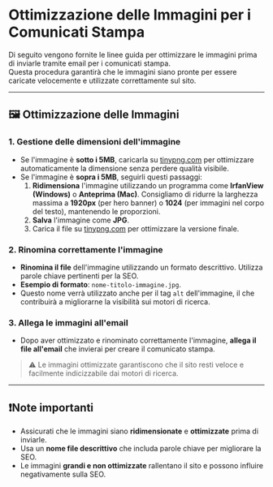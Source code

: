 # Ottimizzazione delle Immagini per i Comunicati Stampa

Di seguito vengono fornite le linee guida per ottimizzare le immagini prima di inviarle tramite email per i comunicati stampa.  
Questa procedura garantirà che le immagini siano pronte per essere caricate velocemente e utilizzate correttamente sul sito.

---

## 🖼️ Ottimizzazione delle Immagini

### 1. **Gestione delle dimensioni dell'immagine**

- Se l'immagine è **sotto i 5MB**, caricarla su [tinypng.com](https://tinypng.com) per ottimizzare automaticamente la dimensione senza perdere qualità visibile.
- Se l'immagine è **sopra i 5MB**, seguirli questi passaggi:
  1. **Ridimensiona** l'immagine utilizzando un programma come **IrfanView (Windows)** o **Anteprima (Mac)**. Consigliamo di ridurre la larghezza massima a **1920px** (per hero banner) o **1024** (per immagini nel corpo del testo), mantenendo le proporzioni.
  2. **Salva** l'immagine come **JPG**.
  3. Carica il file su [tinypng.com](https://tinypng.com) per ottimizzare la versione finale.

### 2. **Rinomina correttamente l'immagine**

- **Rinomina il file** dell'immagine utilizzando un formato descrittivo. Utilizza parole chiave pertinenti per la SEO.
- **Esempio di formato**: `nome-titolo-immagine.jpg`.
- Questo nome verrà utilizzato anche per il tag `alt` dell'immagine, il che contribuirà a migliorarne la visibilità sui motori di ricerca.

### 3. **Allega le immagini all'email**

- Dopo aver ottimizzato e rinominato correttamente l'immagine, **allega il file all'email** che invierai per creare il comunicato stampa.

> ⚠️ Le immagini ottimizzate garantiscono che il sito resti veloce e facilmente indicizzabile dai motori di ricerca.

---

## ❗️Note importanti

- Assicurati che le immagini siano **ridimensionate** e **ottimizzate** prima di inviarle.
- Usa un **nome file descrittivo** che includa parole chiave per migliorare la SEO.
- Le immagini **grandi e non ottimizzate** rallentano il sito e possono influire negativamente sulla SEO.
